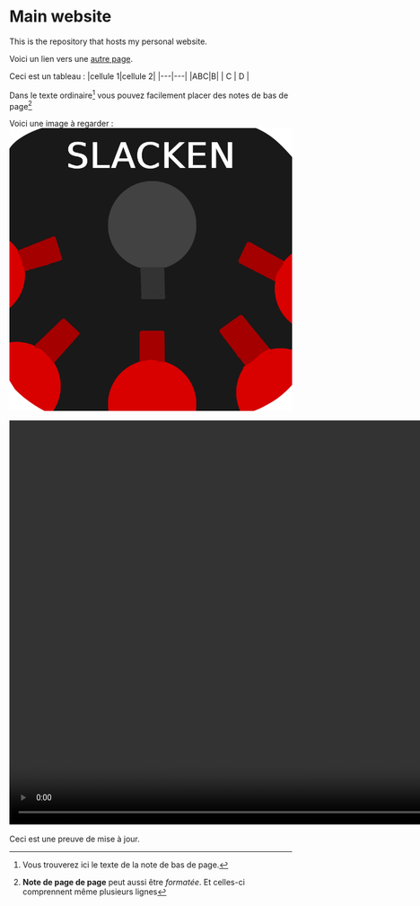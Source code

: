 # Main website
This is the repository that hosts my personal website.

Voici un lien vers une [autre page](./another-page.md).

Ceci est un tableau :
|cellule 1|cellule 2|
|---|---|
|ABC|B|
|    C    |    D    |

Dans le texte ordinaire[^1] vous pouvez facilement placer des notes de bas de page[^2]

Voici une image à regarder : 
![[](./another-page.md)](./Images/Slacken_1.png)

<center>
<video width="1280" height="720" controls>
  <source src="./Videos/TrailerRock'n'Fall.mp4" type="video/mp4">
</video>
</center>

Ceci est une preuve de mise à jour.

[^1]: Vous trouverez ici le texte de la note de bas de page.
 [^2]: **Note de page de page** peut aussi être *formatée*.
Et celles-ci comprennent même plusieurs lignes
